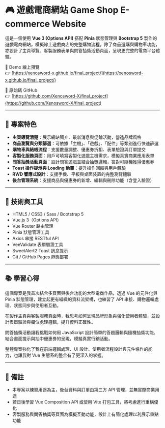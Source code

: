 # 🎮 遊戲電商網站 Game Shop E-commerce Website

這是一個使用 **Vue 3 (Options API)** 搭配 **Pinia** 狀態管理與 **Bootstrap 5** 製作的遊戲電商網站，模擬線上遊戲商店的完整購物流程。除了商品選購與購物車功能，亦設計了主頁導覽、客製服務表單與問答抽獎活動頁面，呈現更完整的電商平台體驗。

🔗 Demo 線上預覽  
👉 [https://xenosword-x.github.io/final_project/](https://xenosword-x.github.io/final_project/)

📂 原始碼 GitHub  
👉 [https://github.com/Xenosword-X/final_project](https://github.com/Xenosword-X/final_project)

---

## 📌 專案特色

- **主頁導覽清楚**：展示網站簡介、最新消息與促銷活動，營造品牌風格
- **商品瀏覽與分類篩選**：可依據「主機」、「遊戲」、「配件」等類別進行快速篩選
- **購物車與結帳流程**：支援數量調整、優惠券折扣、表單驗證與訂單提交
- **客製化服務頁面**：用戶可填寫客製化遊戲主機需求，模擬真實商業應用表單
- **問答抽獎活動頁面**：設計問答遊戲並結合抽獎邏輯，答對可隨機獲得優惠券
- **Toast 操作提示與 Loading 動畫**：提升操作回饋與用戶體驗
- **RWD 響應式設計**：支援手機、平板與桌面裝置的完整瀏覽體驗
- **後台管理系統**：支援商品與優惠券的新增、編輯與刪除功能（含登入驗證）

---

## 📁 技術與工具

- HTML5 / CSS3 / Sass / Bootstrap 5  
- Vue.js 3（Options API）  
- Vue Router 路由管理  
- Pinia 狀態管理工具  
- Axios 串接 RESTful API  
- VeeValidate 表單驗證工具  
- SweetAlert2 Toast 訊息提示  
- Git / GitHub Pages 靜態部署

---

## 📚 學習心得

這個專案是我首次結合多頁面與後台功能的大型電商作品，透過 Vue 的元件化與 Pinia 狀態管理，建立起更有組織的資料流架構，也練習了 API 串接、購物邏輯處理、狀態同步與使用者互動。

在製作主頁與客製服務頁面時，我思考如何呈現品牌形象與強化使用者體驗，並設計表單驗證與欄位處理邏輯，提升資料正確性。

問答抽獎活動讓我挑戰如何用 JavaScript 設計簡單的答題邏輯與隨機抽獎功能，結合畫面提示與抽中優惠券的呈現，模擬真實行銷活動。

整體專案強化了我在前端邏輯處理、UI 設計、使用者流程設計與元件協作的能力，也讓我對 Vue 生態系的整合有了更深入的掌握。

---

## 📝 備註

- 本專案以練習用途為主，後台資料與訂單由第三方 API 管理，並無實際商業用途  
- 若日後學習 Vue Composition API 或使用 Vite 打包工具，將考慮進行重構優化  
- 客製服務與問答抽獎等頁面為模擬互動功能，設計上有簡化處理以利展示重點功能

